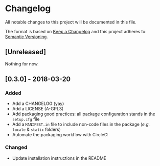 # Changelog

All notable changes to this project will be documented in this file.

The format is based on [Keep a Changelog](http://keepachangelog.com/en/1.0.0/)
and this project adheres to [Semantic
Versioning](http://semver.org/spec/v2.0.0.html).

## [Unreleased]

Nothing for now.

## [0.3.0] - 2018-03-20

### Added

- Add a CHANGELOG (yay)
- Add a LICENSE (A-GPL3)
- Add packaging good practices: all package configuration stands in the
  `setup.cfg` file
- Add a `MANIFEST.in` file to include non-code files in the package (_e.g._
  `locale` & `static` folders)
- Automate the packaging workflow with CircleCI

### Changed

- Update installation instructions in the README

